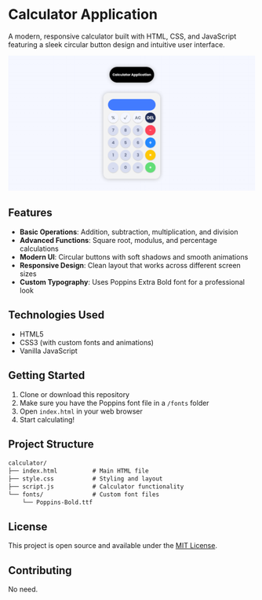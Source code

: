 # Calculator Application

A modern, responsive calculator built with HTML, CSS, and JavaScript featuring a sleek circular button design and intuitive user interface.

![Calculator Demo](https://raw.githubusercontent.com/jmartgmz/calculator/main/images/calculator-demo.png)

## Features

- **Basic Operations**: Addition, subtraction, multiplication, and division
- **Advanced Functions**: Square root, modulus, and percentage calculations
- **Modern UI**: Circular buttons with soft shadows and smooth animations
- **Responsive Design**: Clean layout that works across different screen sizes
- **Custom Typography**: Uses Poppins Extra Bold font for a professional look

## Technologies Used

- HTML5
- CSS3 (with custom fonts and animations)
- Vanilla JavaScript

## Getting Started

1. Clone or download this repository
2. Make sure you have the Poppins font file in a `/fonts` folder
3. Open `index.html` in your web browser
4. Start calculating!

## Project Structure

```
calculator/
├── index.html          # Main HTML file
├── style.css           # Styling and layout
├── script.js           # Calculator functionality
└── fonts/              # Custom font files
    └── Poppins-Bold.ttf
```

## License

This project is open source and available under the [MIT License](LICENSE).

## Contributing

No need.
